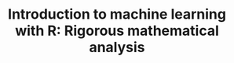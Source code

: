 ---
title: "Introduction to machine learning with R: Rigorous mathematical analysis"
authors: "Scott V. Burger"
year: 2018
---